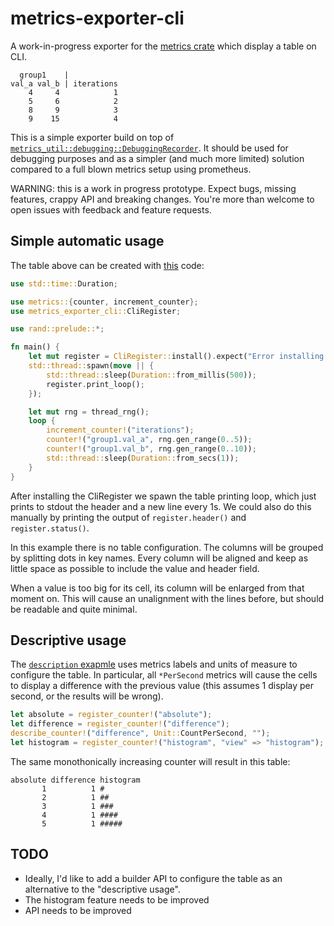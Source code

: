 # metrics-exporter-cli

A work-in-progress exporter for the [metrics crate](https://github.com/metrics-rs/metrics)
which display a table on CLI.

```
  group1    |
val_a val_b | iterations
    4     4            1
    5     6            2
    8     9            3
    9    15            4
```

This is a simple exporter build on top of
[`metrics_util::debugging::DebuggingRecorder`](https://docs.rs/metrics-util/latest/metrics_util/debugging/struct.DebuggingRecorder.html).
It should be used for debugging purposes and as a simpler (and much more limited)
solution compared to a full blown metrics setup using prometheus.

WARNING: this is a work in progress prototype. Expect bugs, missing features, crappy API and breaking changes.
You're more than welcome to open issues with feedback and feature requests.

## Simple automatic usage

The table above can be created with [this](examples/simple.rs) code:

```rust
use std::time::Duration;

use metrics::{counter, increment_counter};
use metrics_exporter_cli::CliRegister;

use rand::prelude::*;

fn main() {
    let mut register = CliRegister::install().expect("Error installing register");
    std::thread::spawn(move || {
        std::thread::sleep(Duration::from_millis(500));
        register.print_loop();
    });

    let mut rng = thread_rng();
    loop {
        increment_counter!("iterations");
        counter!("group1.val_a", rng.gen_range(0..5));
        counter!("group1.val_b", rng.gen_range(0..10));
        std::thread::sleep(Duration::from_secs(1));
    }
}
```

After installing the CliRegister we spawn the table printing loop, which just
prints to stdout the header and a new line every 1s. We could also do this manually
by printing the output of `register.header()` and `register.status()`.

In this example there is no table configuration. The columns will be grouped by splitting dots in key names.
Every column will be aligned and keep as little space as possible to include the value and header field.

When a value is too big for its cell, its column will be enlarged from that moment on. This will cause an
unalignment with the lines before, but should be readable and quite minimal.

## Descriptive usage

The [`description` exapmle](examples/description.rs) uses metrics labels and units of measure
to configure the table. In particular, all `*PerSecond` metrics will cause the cells to display
a difference with the previous value (this assumes 1 display per second, or the results will be wrong).

```rust
let absolute = register_counter!("absolute");                         
let difference = register_counter!("difference");                     
describe_counter!("difference", Unit::CountPerSecond, "");            
let histogram = register_counter!("histogram", "view" => "histogram");
```

The same monothonically increasing counter will result in this table:

```
absolute difference histogram
       1          1 #        
       2          1 ##       
       3          1 ###      
       4          1 ####     
       5          1 #####    
```

## TODO

- Ideally, I'd like to add a builder API to configure the table as an alternative to the "descriptive usage".
- The histogram feature needs to be improved
- API needs to be improved

